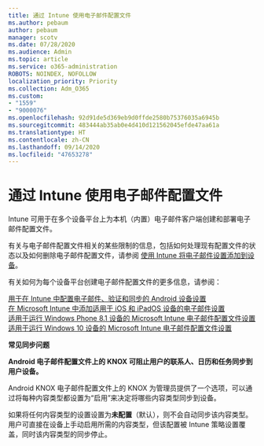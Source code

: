 ```yaml
---
title: 通过 Intune 使用电子邮件配置文件
ms.author: pebaum
author: pebaum
manager: scotv
ms.date: 07/28/2020
ms.audience: Admin
ms.topic: article
ms.service: o365-administration
ROBOTS: NOINDEX, NOFOLLOW
localization_priority: Priority
ms.collection: Adm_O365
ms.custom:
- "1559"
- "9000076"
ms.openlocfilehash: 92d91de5d369eb9d0ffde2580b75376035a6945b
ms.sourcegitcommit: 483444ab35ab0e4d410d121562045efde47aa61a
ms.translationtype: HT
ms.contentlocale: zh-CN
ms.lasthandoff: 09/14/2020
ms.locfileid: "47653278"
---
```

# <a name="using-email-profiles-with-intune"></a>通过 Intune 使用电子邮件配置文件

Intune 可用于在多个设备平台上为本机（内置）电子邮件客户端创建和部署电子邮件配置文件。

有关与电子邮件配置文件相关的某些限制的信息，包括如何处理现有配置文件的状态以及如何删除电子邮件配置文件，请参阅 [使用 Intune 将电子邮件设置添加到设备](https://docs.microsoft.com/intune/email-settings-configure)。

有关如何为每个设备平台创建电子邮件配置文件的更多信息，请参阅：

[用于在 Intune 中配置电子邮件、验证和同步的 Android 设备设置](https://docs.microsoft.com/intune/email-settings-android)  
[在 Microsoft Intune 中添加适用于 iOS 和 iPadOS 设备的电子邮件设置](https://docs.microsoft.com/intune/email-settings-ios)  
[适用于运行 Windows Phone 8.1 设备的 Microsoft Intune 电子邮件配置文件设置](https://docs.microsoft.com/intune/email-settings-windows-phone-8-1)  
[适用于运行 Windows 10 设备的 Microsoft Intune 电子邮件配置文件设置](https://docs.microsoft.com/intune/email-settings-windows-10)

**常见同步问题**

**Android 电子邮件配置文件上的 KNOX 可阻止用户的联系人、日历和任务同步到用户设备。**

Android KNOX 电子邮件配置文件上的 KNOX 为管理员提供了一个选项，可以通过将每种内容类型都设置为“启用”来决定将哪些内容类型同步到设备。

如果将任何内容类型的设置设置为**未配置**（默认），则不会自动同步该内容类型。 用户可直接在设备上手动启用所需的内容类型，但该配置被 Intune 策略设置覆盖，同时该内容类型的同步停止。

